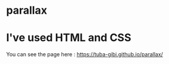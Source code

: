 # parallax
# I've used HTML and CSS
You can see the page here :
https://tuba-gibi.github.io/parallax/
